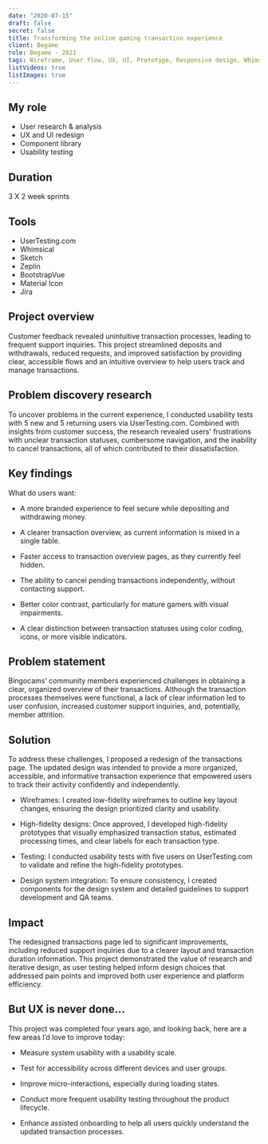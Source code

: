 ```yaml
---
date: "2020-07-15"
draft: false
secret: false
title: Transforming the online gaming transaction experience
client: Begame
role: Begame · 2021
tags: Wireframe, User flow, UX, UI, Prototype, Responsive design, Whimsical, Marwel app, Sketch, Zeplin, Jira
listVideos: true
listImages: true
---
```



## My role
- User research & analysis 
- UX and UI redesign 
- Component library
- Usability testing

## Duration
3 X 2 week sprints

## Tools
- UserTesting.com
- Whimsical
- Sketch
- Zeplin
- BootstrapVue
- Material Icon
- Jira

## Project overview
Customer feedback revealed unintuitive transaction processes, leading to frequent support inquiries. This project streamlined deposits and withdrawals, reduced requests, and improved satisfaction by providing clear, accessible flows and an intuitive overview to help users track and manage transactions.

## Problem discovery research
To uncover problems in the current experience, I conducted usability tests with 5 new and 5 returning users via UserTesting.com. Combined with insights from customer success, the research revealed users' frustrations with unclear transaction statuses, cumbersome navigation, and the inability to cancel transactions, all of which contributed to their dissatisfaction.

## Key findings
What do users want: 
- A more branded experience to feel secure while depositing and withdrawing money.

- A clearer transaction overview, as current information is mixed in a single table.

- Faster access to transaction overview pages, as they currently feel hidden.

- The ability to cancel pending transactions independently, without contacting support.

- Better color contrast, particularly for mature gamers with visual impairments.

- A clear distinction between transaction statuses using color coding, icons, or more visible indicators.


## Problem statement
Bingocams’ community members experienced challenges in obtaining a clear, organized overview of their transactions. Although the transaction processes themselves were functional, a lack of clear information led to user confusion, increased customer support inquiries, and, potentially, member attrition.

## Solution
To address these challenges, I proposed a redesign of the transactions page. The updated design was intended to provide a more organized, accessible, and informative transaction experience that empowered users to track their activity confidently and independently.

- Wireframes: I created low-fidelity wireframes to outline key layout changes, ensuring the design prioritized clarity and usability.

- High-fidelity designs: Once approved, I developed high-fidelity prototypes that visually emphasized transaction status, estimated processing times, and clear labels for each transaction type.

- Testing: I conducted usability tests with five users on UserTesting.com to validate and refine the high-fidelity prototypes.

- Design system integration: To ensure consistency, I created components for the design system and detailed guidelines to support development and QA teams.

## Impact
The redesigned transactions page led to significant improvements, including reduced support inquiries due to a clearer layout and transaction duration information. This project demonstrated the value of research and iterative design, as user testing helped inform design choices that addressed pain points and improved both user experience and platform efficiency.


## But UX is never done...
This project was completed four years ago, and looking back, here are a few areas I’d love to improve today:

- Measure system usability with a usability scale.

- Test for accessibility across different devices and user groups.

- Improve micro-interactions, especially during loading states.

- Conduct more frequent usability testing throughout the product lifecycle.

- Enhance assisted onboarding to help all users quickly understand the updated transaction processes.

